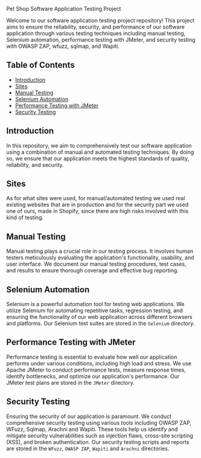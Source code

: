 Pet Shop Software Application Testing Project

Welcome to our software application testing project repository! This project aims to ensure the reliability, security, and performance of our software application through various testing techniques including manual testing, Selenium automation, performance testing with JMeter, and security testing with OWASP ZAP, wfuzz, sqlmap, and Wapiti.

## Table of Contents
- [Introduction](#introduction)
- [Sites](#sites)
- [Manual Testing](#manual-testing)
- [Selenium Automation](#selenium-automation)
- [Performance Testing with JMeter](#performance-testing-with-jmeter)
- [Security Testing](#security-testing)

## Introduction
In this repository, we aim to comprehensively test our software application using a combination of manual and automated testing techniques. By doing so, we ensure that our application meets the highest standards of quality, reliability, and security.

## Sites
As for what sites were used, for manual/automated testing we used real existing websites that are in production and for the security part we used one of ours, made in Shopify, since there are high risks involved with this kind of testing.

## Manual Testing
Manual testing plays a crucial role in our testing process. It involves human testers meticulously evaluating the application's functionality, usability, and user interface. We document our manual testing procedures, test cases, and results to ensure thorough coverage and effective bug reporting.

## Selenium Automation
Selenium is a powerful automation tool for testing web applications. We utilize Selenium for automating repetitive tasks, regression testing, and ensuring the functionality of our web application across different browsers and platforms. Our Selenium test suites are stored in the `Selenium` directory.

## Performance Testing with JMeter
Performance testing is essential to evaluate how well our application performs under various conditions, including high load and stress. We use Apache JMeter to conduct performance tests, measure response times, identify bottlenecks, and optimize our application's performance. Our JMeter test plans are stored in the `JMeter` directory.

## Security Testing
Ensuring the security of our application is paramount. We conduct comprehensive security testing using various tools including OWASP ZAP, WFuzz, Sqlmap, Arachni and Wapiti. These tools help us identify and mitigate security vulnerabilities such as injection flaws, cross-site scripting (XSS), and broken authentication. Our security testing scripts and reports are stored in the `WFuzz`, `OWASP ZAP`, `Wapiti` and `Arachni` directories.
